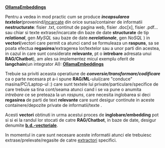 [**OllamaEmbeddings**](https://python.langchain.com/v0.2/docs/integrations/text_embedding/ollama/)

Pentru a vedea in mod practic cum se produce ***incapsularea textelor***(provenind/[incarcate](https://python.langchain.com/v0.2/docs/integrations/document_loaders/) din orice sursa/container de informatii **nestructurate**: fisier .txt, continut de pagina web, fisier .doc[x], fisier .pdf... sau chiar si texte extrase/incarcate din baze de date **structurate** de tip ***relational***, gen *MySQL* sau baze de date ***nerelationale***, gen *NoSQL* ) in **vectori**(vectori care permit ca atunci cand se formuleaza un **raspuns**,  sa se poata efectua **regasirea**/extragerea lor/textelor sau a unor parti din acestea, in cazul in care sunt considerate **relevante**, pt o **intrebare** adresata unui **RAG/Chatbot**), am ales sa implementez micul exemplu oferit de **langchain**(un integrator AI): [**OllamaEmbeddings**](https://python.langchain.com/v0.2/docs/integrations/text_embedding/ollama/)

Trebuie sa priviti aceasta operatiune de ***conversie/transformare/codificare*** ca o parte necesara pt a-i spune **RAG/ML**-ului(care "conduce" masina/PC/Laptop-ul :) care sunt textele lui private/particulare/specifice de care trebuie sa tina cont/seama atunci cand i se va pune o anumita *intrebare* ce se preteaza la un *raspuns*, care necesita inglobarea si deci **regasirea** de parti de text **relevante** care sunt desigur continute in aceste containere/depozite private de informatii/texte .

Acesti **vectori** obtinuti in urma acestui proces de **inglobare/embedding**  pot si si ei la randul lor stocati de catre **RAG/Chatbot**, in baze de date, desigur denumite [**b.d.-vectoriale**](https://python.langchain.com/v0.2/docs/integrations/vectorstores/).

In momentul in care sunt necesare aceste informatii atunci ele trebuiesc extrase/prelevate/regasite de catre [extractori](https://python.langchain.com/v0.2/docs/integrations/retrievers/) specifici.

